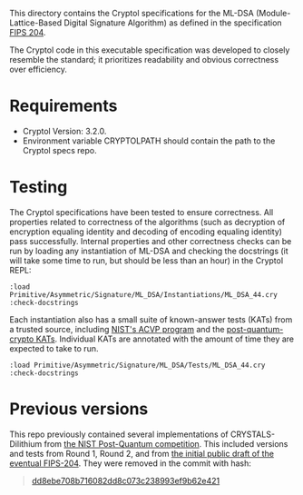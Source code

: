 This directory contains the Cryptol specifications for the ML-DSA (Module-Lattice-Based Digital Signature Algorithm) as defined in the specification [FIPS 204](https://doi.org/10.6028/NIST.FIPS.204).

The Cryptol code in this executable specification was developed to closely resemble the standard; it prioritizes readability and obvious correctness over efficiency.

# Requirements

- Cryptol Version: 3.2.0.
- Environment variable CRYPTOLPATH should contain the path to the Cryptol specs repo.

# Testing
The Cryptol specifications have been tested to ensure correctness. All properties related to correctness of the algorithms (such as decryption of encryption equaling identity and decoding of encoding equaling identity) pass successfully. Internal properties and other correctness checks can be run by loading any instantiation of ML-DSA and checking the docstrings (it will take some time to run, but should be less than an hour) in the Cryptol REPL:
```
:load Primitive/Asymmetric/Signature/ML_DSA/Instantiations/ML_DSA_44.cry
:check-docstrings
```

Each instantiation also has a small suite of known-answer tests (KATs) from a trusted source, including
[NIST's ACVP program](https://github.com/usnistgov/ACVP-Server/tree/master/gen-val/json-files/ML-DSA-keyGen-FIPS204) and
the [post-quantum-crypto KATs](https://github.com/post-quantum-cryptography/KAT). Individual KATs are annotated
with the amount of time they are expected to take to run.
```
:load Primitive/Asymmetric/Signature/ML_DSA/Tests/ML_DSA_44.cry
:check-docstrings
```

# Previous versions

This repo previously contained several implementations of CRYSTALS-Dilithium from [the NIST Post-Quantum competition](https://csrc.nist.gov/projects/post-quantum-cryptography). This included versions and tests from Round 1, Round 2, and from [the initial public draft of the eventual FIPS-204](https://nvlpubs.nist.gov/nistpubs/FIPS/NIST.FIPS.204.ipd.pdf). They were removed in the commit with hash:
> [dd8ebe708b716082dd8c073c238993ef9b62e421](https://github.com/GaloisInc/cryptol-specs/commit/dd8ebe708b716082dd8c073c238993ef9b62e421)
